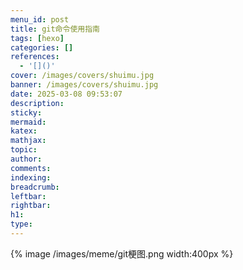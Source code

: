 ```yaml
---
menu_id: post
title: git命令使用指南
tags: [hexo]
categories: []
references:
  - '[]()'
cover: /images/covers/shuimu.jpg
banner: /images/covers/shuimu.jpg
date: 2025-03-08 09:53:07
description:
sticky:
mermaid:
katex:
mathjax:
topic:
author:
comments:
indexing:
breadcrumb:
leftbar:
rightbar:
h1:
type:
---
```


{% image /images/meme/git梗图.png width:400px %}

